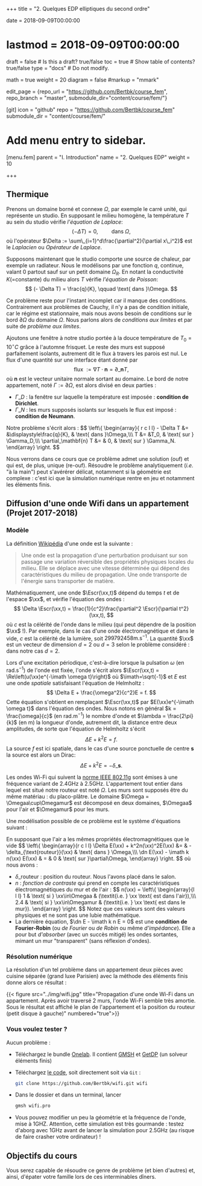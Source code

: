 +++
title = "2. Quelques EDP elliptiques du second ordre"

date = 2018-09-09T00:00:00
# lastmod = 2018-09-09T00:00:00

draft = false  # Is this a draft? true/false
toc = true  # Show table of contents? true/false
type = "docs"  # Do not modify.

math = true
weight = 20
diagram = false
#markup = "mmark"

edit_page = {repo_url = "https://github.com/Bertbk/course_fem", repo_branch = "master", submodule_dir="content/course/fem/"}

[git]
  icon = "github"
  repo = "https://github.com/Bertbk/course_fem"
  submodule_dir = "content/course/fem/"


# Add menu entry to sidebar.
[menu.fem]
  parent = "I. Introduction"
  name = "2. Quelques EDP"
  weight = 10


+++

$\newcommand{\dn}{\partial\_{\mathbf{n}}}$
$\newcommand{\xx}{\mathbf{x}}$
$\newcommand{\Escr}{\mathscr{E}}$
$\newcommand{\Omegaa}{\Omega\_a}$
$\newcommand{\Omegamur}{\Omega\_{\text{mur}}}$


## Thermique

Prenons un domaine borné et connexe $\Omega$, par exemple le carré unité, qui représente un studio. En supposant le milieu homogène, la température $T$ au sein du studio vérifie *l'équation de Laplace*:
$$
(- \Delta T) = 0, \qquad \text{ dans }\Omega,
$$
où l'opérateur $\Delta := \sum\_{i=1}^d\frac{\partial^2}{\partial x\_i^2}$ est le *Laplacien* ou *Opérateur de Laplace*.

Supposons maintenant que le studio comporte une source de chaleur, par exemple un radiateur. Nous le modélisons par une fonction $q$, continue, valant $0$ partout sauf sur un petit domaine $\Omega_R$. En notant la conductivité $K$(=constante) du milieu alors $T$ vérifie *l'équation de Poisson*:
$$
(- \Delta T) = \frac{q}{K}, \qquad \text{ dans }\Omega.
$$

Ce problème reste pour l'instant incomplet car il manque des conditions. Contrairement aux problèmes de Cauchy, il n'y a pas de condition initiale, car le régime est stationnaire, mais nous avons besoin de conditions sur le bord $\partial\Omega$ du domaine $\Omega$. Nous parlons alors de *conditions aux limites* et par suite de *problème aux limites*. 

Ajoutons une fenêtre à notre studio portée à la douce température de $T_0 = 10^\circ C$ grâce à l'automne frisquet. Le reste des murs est supposé parfaitement isolants, autrement dit le flux à travers les parois est nul. Le flux d'une quantité sur une interface étant donné par
$$
 \text{flux }:= \nabla T \cdot \mathbf{n} = \partial\_\mathbf{n} T,
$$
où $\mathbf{n}$ est le vecteur unitaire normale sortant au domaine.  Le bord de notre appartement, noté $\Gamma :=\partial\Omega$, est alors divisé en deux parties :

- $\Gamma\_D$ : la fenêtre sur laquelle la température est imposée : **condition de Dirichlet**.
- $\Gamma\_N$ : les murs supposés isolants sur lesquels le flux est imposé : **condition de Neumann**.

Notre problème s'écrit alors :
$$
\left\\{
  \begin{array}{ r c l l}
    - \Delta T &= &\displaystyle\frac{q}{K}, & \text{ dans }\Omega,\\\\\\
    T  &=  &T\_0, & \text{ sur } \Gamma\_D,\\\\\\
  \partial\_\mathbf{n} T  &= & 0, & \text{ sur } \Gamma\_N.
  \end{array}
\right.
$$

Nous verrons dans ce cours que ce problème admet une solution (ouf) et qui est, de plus, unique (re-ouf). Résoudre le problème analytiquement (*i.e.* "à la main") peut s'avérérer délicat, notamment si la géométrie est complexe : c'est ici que la simulation numérique rentre en jeu et notamment les éléments finis. 



## Diffusion d'une onde Wifi dans un appartement (Projet 2017-2018)

### Modèle 

La définition [Wikipédia](https://fr.wikipedia.org/wiki/Onde) d'une onde est la suivante :

> Une onde est la propagation d'une perturbation produisant sur son passage une variation réversible des propriétés physiques locales du milieu. Elle se déplace avec une vitesse déterminée qui dépend des caractéristiques du milieu de propagation. Une onde transporte de l'énergie sans transporter de matière.

Mathématiquement, une onde $\Escr(\xx,t)$ dépend du temps $t$ et de l'espace $\xx$, et vérifie l'équation des ondes :
$$
\Delta \Escr(\xx,t) = \frac{1}{c^2}\frac{\partial^2 \Escr}{\partial t^2}(\xx,t),
$$
où $c$ est la célérité de l'onde dans le milieu (qui peut dépendre de la position $\xx$ !). Par exemple, dans le cas d'une onde électromagnétique et dans le vide, $c$ est la célérité de la lumière, soit $299792458\mathrm{m.s}^{-1}$. La quantité $\xx$ est un vecteur de dimension $d=2$ ou $d=3$ selon le problème considéré : dans notre cas $d=2$. 

Lors d'une excitation périodique, c'est-à-dire lorsque la pulsation $\omega$ (en $\mathrm{rad.s}^{-1}$) de l'onde est fixée, l'onde s'écrit alors $\Escr(\xx,t) = \Re\left(u(\xx)e^{-\imath \omega t}\right)$ où $\imath=\sqrt{-1}$ et $E$ est une onde *spatiale* satisfaisant l'équation de Helmholtz :
$$
\Delta E + \frac{\omega^2}{c^2}E = f.
$$
Cette équation s'obtient en remplaçant $\Escr(\xx,t)$ par $E(\xx)e^{-\imath \omega t}$ dans l'équation des ondes. Nous notons en général $k = \frac{\omega}{c}$ (en $\mathrm{rad.m}^{-1}$) le nombre d'onde et $\lambda = \frac{2\pi}{k}$ (en $\mathrm{m}$) la longueur d'onde, autrement dit, la distance entre deux amplitudes, de sorte que l'équation de Helmholtz s'écrit
$$
\Delta E + k^2E = f.
$$
La source $f$ est ici spatiale, dans le cas d'une source ponctuelle de centre $\mathbf{s}$ la source est alors un Dirac:
$$
\Delta E + k^2E = -\delta\_{\mathbf{s}}.
$$

Les ondes Wi-Fi  qui suivent la [norme IEEE 802.11g](https://fr.wikipedia.org/wiki/IEEE_802.11) sont émises à une fréquence variant de 2.4GHz à 2.5GHz. 
L'appartement tout entier dans lequel est situé notre routeur est noté $\Omega$. Les murs sont supposés être du même matériau : du placo-plâtre. Le domaine $\Omega = \Omegaa\cup\Omegamur$ est décomposé en deux domaines, $\Omegaa$ pour l'air et $\Omegamur$ pour les murs.

Une modélisation possible de ce problème est le système d'équations suivant :

En supposant que l'air a les mêmes propriétés électromagnétiques que le vide
$$
\left\\{
  \begin{array}{r c l l}
    \Delta E(\xx) + k^2n(\xx)^2E(\xx)  &= & -\delta\_{\text{routeur}}(\xx) & \text{ dans } \Omega,\\\\\\
    \dn E(\xx) - \imath k n(\xx) E(\xx) & = & 0 & \text{ sur }\partial\Omega,
  \end{array}
\right.
$$
où nous avons :

- $\delta\_{\text{routeur}}$ : position du routeur. Nous l'avons placé dans le salon.
- $n$ : *fonction de contraste* qui prend en compte les caractéristiques électromagnétiques du mur et de l'air :
$$
n(\xx) =
\left\\{
  \begin{array}{l l l}
    1 & \text{ si } \xx\in\Omegaa & (\textit{i.e. } \xx \text{ est dans l'air}),\\\\\\
    2.4 & \text{ si } \xx\in\Omegamur & (\textit{i.e. } \xx \text{ est dans le mur}).
  \end{array}
\right.
$$
Notez que ces valeurs sont des valeurs physiques et ne sont pas une lubie mathématique.
- La dernière équation, $\dn E - \imath k n E = 0$ est une **condition de Fourier-Robin** (ou *de Fourier* ou *de Robin* ou même *d'impédance*). Elle a pour but *d'absorber* (avec un succès mitigé) les ondes sortantes, mimant un mur "transparent" (sans réflexion d'ondes). 

### Résolution numérique

La résolution d'un tel problème dans un appartement deux pièces avec cuisine séparée (grand luxe Parisien) avec la méthode des éléments finis donne alors ce résultat :

{{< figure src="../img/wifi.jpg" title="Propagation d'une onde Wi-Fi dans un appartement. Après avoir traversé 2 murs, l'onde Wi-Fi semble très amortie. Sous le résultat est affiché le plan de l'appartement et la position du routeur (petit disque à gauche)" numbered="true">}}



### Vous voulez tester ?

Aucun problème :

- Téléchargez le bundle [Onelab](https://onelab.info). Il contient [GMSH](https://gmsh.info) et [GetDP](https://getdp.info) (un solveur éléments finis) 
- Téléchargez [le code](https://github.com/Bertbk/wifi), soit directement soit via `Git` :

    ```bash
    git clone https://github.com/Bertbk/wifi.git wifi
    ```
- Dans le dossier et dans un terminal, lancer

    ```bash
    gmsh wifi.pro
    ```
- Vous pouvez modifier un peu la géométrie et la fréquence de l'onde, mise à 1GHZ. Attention, cette simulation est très gourmande : testez d'aborg avec 1GHz avant de lancer la simulation pour 2.5GHz (au risque de faire crasher votre ordinateur) !

## Objectifs du cours

Vous serez capable de résoudre ce genre de problème (et bien d'autres) et, ainsi, d'épater votre famille lors de ces interminables dîners.